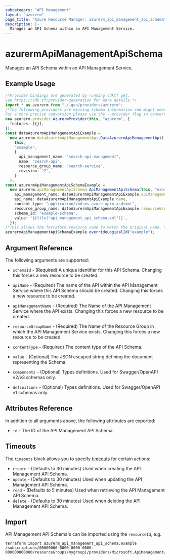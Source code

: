 ```yaml
---
subcategory: "API Management"
layout: "azurerm"
page_title: "Azure Resource Manager: azurerm_api_management_api_schema"
description: |-
  Manages an API Schema within an API Management Service.
---
```


# azurermApiManagementApiSchema

Manages an API Schema within an API Management Service.

## Example Usage

```typescript
/*Provider bindings are generated by running cdktf get.
See https://cdk.tf/provider-generation for more details.*/
import * as azurerm from "./.gen/providers/azurerm";
/*The following providers are missing schema information and might need manual adjustments to synthesize correctly: azurerm.
For a more precise conversion please use the --provider flag in convert.*/
new azurerm.provider.AzurermProvider(this, "azurerm", {
  features: [{}],
});
const dataAzurermApiManagementApiExample =
  new azurerm.dataAzurermApiManagementApi.DataAzurermApiManagementApi(
    this,
    "example",
    {
      api_management_name: "search-api-management",
      name: "search-api",
      resource_group_name: "search-service",
      revision: "2",
    }
  );
const azurermApiManagementApiSchemaExample =
  new azurerm.apiManagementApiSchema.ApiManagementApiSchema(this, "example_2", {
    api_management_name: dataAzurermApiManagementApiExample.apiManagementName,
    api_name: dataAzurermApiManagementApiExample.name,
    content_type: "application/vnd.ms-azure-apim.xsd+xml",
    resource_group_name: dataAzurermApiManagementApiExample.resourceGroupName,
    schema_id: "example-schema",
    value: '${file("api_management_api_schema.xml")}',
  });
/*This allows the Terraform resource name to match the original name. You can remove the call if you don't need them to match.*/
azurermApiManagementApiSchemaExample.overrideLogicalId("example");

```

## Argument Reference

The following arguments are supported:

*   `schemaId` - (Required) A unique identifier for this API Schema. Changing this forces a new resource to be created.

*   `apiName` - (Required) The name of the API within the API Management Service where this API Schema should be created. Changing this forces a new resource to be created.

*   `apiManagementName` - (Required) The Name of the API Management Service where the API exists. Changing this forces a new resource to be created.

*   `resourceGroupName` - (Required) The Name of the Resource Group in which the API Management Service exists. Changing this forces a new resource to be created.

*   `contentType` - (Required) The content type of the API Schema.

*   `value` - (Optional) The JSON escaped string defining the document representing the Schema.

*   `components` - (Optional) Types definitions. Used for Swagger/OpenAPI v2/v3 schemas only.

*   `definitions` - (Optional) Types definitions. Used for Swagger/OpenAPI v1 schemas only.

## Attributes Reference

In addition to all arguments above, the following attributes are exported:

* `id` - The ID of the API Management API Schema.

## Timeouts

The `timeouts` block allows you to specify [timeouts](https://www.terraform.io/language/resources/syntax#operation-timeouts) for certain actions:

* `create` - (Defaults to 30 minutes) Used when creating the API Management API Schema.
* `update` - (Defaults to 30 minutes) Used when updating the API Management API Schema.
* `read` - (Defaults to 5 minutes) Used when retrieving the API Management API Schema.
* `delete` - (Defaults to 30 minutes) Used when deleting the API Management API Schema.

## Import

API Management API Schema's can be imported using the `resourceId`, e.g.

```console
terraform import azurerm_api_management_api_schema.example /subscriptions/00000000-0000-0000-0000-000000000000/resourceGroups/mygroup1/providers/Microsoft.ApiManagement/service/instance1/apis/api1/schemas/schema1
```

